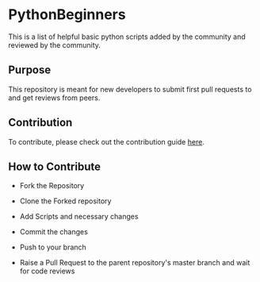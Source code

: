 # PythonBeginners

This is a list of helpful basic python scripts added by the community and reviewed by the community.

## Purpose

This repository is meant for new developers to submit first pull requests to and get reviews from peers.

## Contribution

To contribute, please check out the contribution guide [here](CONTRIBUTING.md).
  
## How to Contribute

- Fork the Repository

- Clone the Forked repository

- Add Scripts and necessary changes

- Commit the changes

- Push to your branch

- Raise a Pull Request to the parent repository's master branch and wait for code reviews